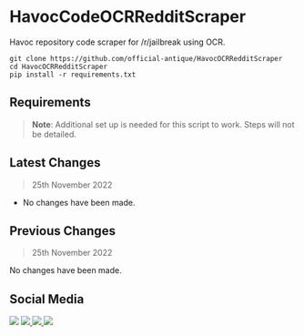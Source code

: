 # HavocCodeOCRRedditScraper
Havoc repository code scraper for /r/jailbreak using OCR. 

    git clone https://github.com/official-antique/HavocOCRRedditScraper
    cd HavocOCRRedditScraper
    pip install -r requirements.txt

## Requirements
> **Note**: Additional set up is needed for this script to work. Steps will not be detailed.

## Latest Changes
> 25th November 2022

- No changes have been made.

## Previous Changes
> 25th November 2022

No changes have been made.

## Social Media
<span>
  <img src="https://img.shields.io/static/v1?label=Discord&message=Antique%239837&color=blueviolet"/>
  <a href="https://reddit.com/u/antique_codes">
    <img src="https://img.shields.io/static/v1?label=Reddit&message=%40antique_codes&color=red"/>
  </a>
  <a href="https://twitch.tv/official_antique">
    <img src="https://img.shields.io/static/v1?label=Twitch&message=official_antique&color=blueviolet"/>
  </a>
  <a href="https://twitter.com/antique_codes">
    <img src="https://img.shields.io/static/v1?label=Twitter&message=%40antique_codes&color=blue"/>
  </a>
</span>
